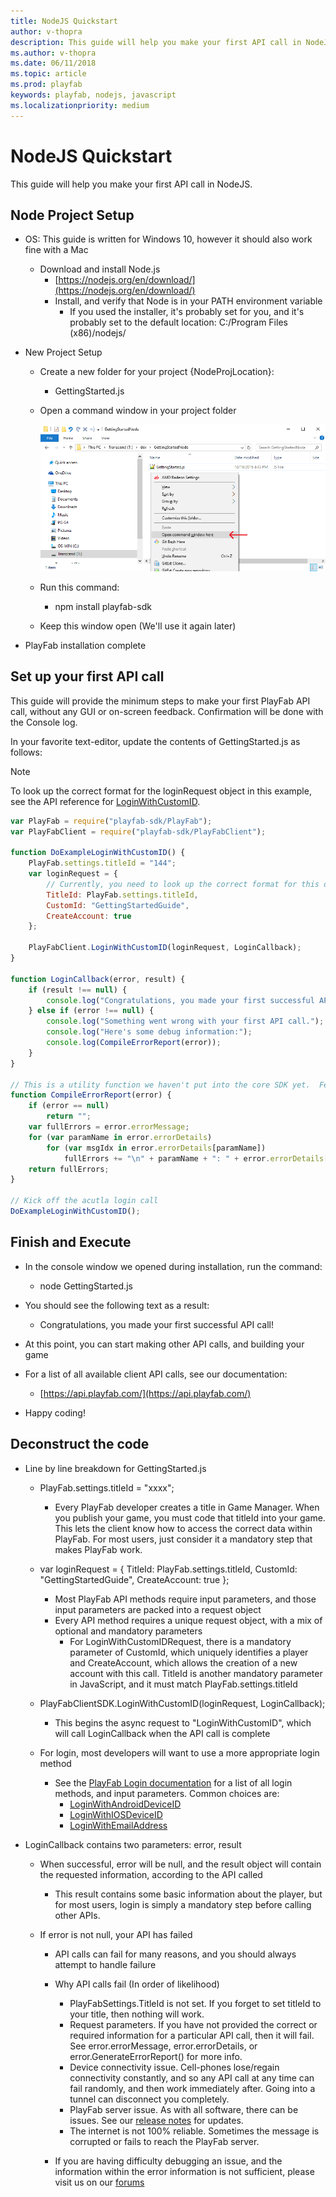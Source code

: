 ```yaml
---
title: NodeJS Quickstart
author: v-thopra
description: This guide will help you make your first API call in NodeJS.
ms.author: v-thopra
ms.date: 06/11/2018
ms.topic: article
ms.prod: playfab
keywords: playfab, nodejs, javascript
ms.localizationpriority: medium
---
```


# NodeJS Quickstart

This guide will help you make your first API call in NodeJS.

## Node Project Setup

- OS: This guide is written for Windows 10, however it should also work fine with a Mac
  - Download and install Node.js
    - [https://nodejs.org/en/download/](https://nodejs.org/en/download/)
    - Install, and verify that Node is in your PATH environment variable
      - If you used the installer, it's probably set for you, and it's probably set to the default location: C:/Program Files (x86)/nodejs/

- New Project Setup
  - Create a new folder for your project {NodeProjLocation}:
    - GettingStarted.js

  - Open a command window in your project folder

    ![Install PlayFab SDK](media/open-cmd-window.png)

  - Run this command:
    - npm install playfab-sdk

  - Keep this window open (We'll use it again later)

- PlayFab installation complete

## Set up your first API call

This guide will provide the minimum steps to make your first PlayFab API call, without any GUI or on-screen feedback. Confirmation will be done with the Console log.

In your favorite text-editor, update the contents of GettingStarted.js as follows:

> [!NOTE]
> To look up the correct format for the loginRequest object in this example, see the API reference for [LoginWithCustomID](xref:titleid.playfabapi.com.client.authentication.loginwithcustomid).

```javascript
var PlayFab = require("playfab-sdk/PlayFab");
var PlayFabClient = require("playfab-sdk/PlayFabClient");

function DoExampleLoginWithCustomID() {
    PlayFab.settings.titleId = "144";
    var loginRequest = {
        // Currently, you need to look up the correct format for this object in the API reference for LoginWithCustomID.
        TitleId: PlayFab.settings.titleId,
        CustomId: "GettingStartedGuide",
        CreateAccount: true
    };

    PlayFabClient.LoginWithCustomID(loginRequest, LoginCallback);
}

function LoginCallback(error, result) {
    if (result !== null) {
        console.log("Congratulations, you made your first successful API call!");
    } else if (error !== null) {
        console.log("Something went wrong with your first API call.");
        console.log("Here's some debug information:");
        console.log(CompileErrorReport(error));
    }
}

// This is a utility function we haven't put into the core SDK yet.  Feel free to use it.
function CompileErrorReport(error) {
    if (error == null)
        return "";
    var fullErrors = error.errorMessage;
    for (var paramName in error.errorDetails)
        for (var msgIdx in error.errorDetails[paramName])
            fullErrors += "\n" + paramName + ": " + error.errorDetails[paramName][msgIdx];
    return fullErrors;
}

// Kick off the acutla login call
DoExampleLoginWithCustomID();
```

## Finish and Execute

- In the console window we opened during installation, run the command:
  - node GettingStarted.js

- You should see the following text as a result:
  - Congratulations, you made your first successful API call!

- At this point, you can start making other API calls, and building your game
- For a list of all available client API calls, see our documentation:
  - [https://api.playfab.com/](https://api.playfab.com/)

- Happy coding!

## Deconstruct the code

- Line by line breakdown for GettingStarted.js
  - PlayFab.settings.titleId = "xxxx";
    - Every PlayFab developer creates a title in Game Manager. When you publish your game, you must code that titleId into your game. This lets the client know how to access the correct data within PlayFab. For most users, just consider it a mandatory step that makes PlayFab work.

  - var loginRequest = { TitleId: PlayFab.settings.titleId, CustomId: "GettingStartedGuide", CreateAccount: true };
    - Most PlayFab API methods require input parameters, and those input parameters are packed into a request object
    - Every API method requires a unique request object, with a mix of optional and mandatory parameters
      - For LoginWithCustomIDRequest, there is a mandatory parameter of CustomId, which uniquely identifies a player and CreateAccount, which allows the creation of a new account with this call. TitleId is another mandatory parameter in JavaScript, and it must match PlayFab.settings.titleId

  - PlayFabClientSDK.LoginWithCustomID(loginRequest, LoginCallback);
    - This begins the async request to "LoginWithCustomID", which will call LoginCallback when the API call is complete

  - For login, most developers will want to use a more appropriate login method
    - See the [PlayFab Login documentation](https://api.playfab.com/documentation/Client#Authentication) for a list of all login methods, and input parameters. Common choices are:
      - [LoginWithAndroidDeviceID](xref:titleid.playfabapi.com.client.authentication.loginwithandroiddeviceid)
      - [LoginWithIOSDeviceID](xref:titleid.playfabapi.com.client.authentication.loginwithiosdeviceid)
      - [LoginWithEmailAddress](xref:titleid.playfabapi.com.client.authentication.loginwithemailaddress)

- LoginCallback contains two parameters: error, result
  - When successful, error will be null, and the result object will contain the requested information, according to the API called
    - This result contains some basic information about the player, but for most users, login is simply a mandatory step before calling other APIs.

  - If error is not null, your API has failed
    - API calls can fail for many reasons, and you should always attempt to handle failure
    - Why API calls fail (In order of likelihood)
      - PlayFabSettings.TitleId is not set. If you forget to set titleId to your title, then nothing will work.
      - Request parameters. If you have not provided the correct or required information for a particular API call, then it will fail. See error.errorMessage, error.errorDetails, or error.GenerateErrorReport() for more info.
      - Device connectivity issue. Cell-phones lose/regain connectivity constantly, and so any API call at any time can fail randomly, and then work immediately after. Going into a tunnel can disconnect you completely.
      - PlayFab server issue. As with all software, there can be issues. See our [release notes](https://api.playfab.com/releaseNotes/) for updates.
      - The internet is not 100% reliable. Sometimes the message is corrupted or fails to reach the PlayFab server.

    - If you are having difficulty debugging an issue, and the information within the error information is not sufficient, please visit us on our [forums](https://community.playfab.com/index.html)

